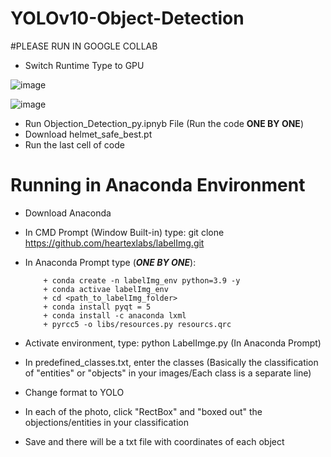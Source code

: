 # YOLOv10-Object-Detection

#PLEASE RUN IN GOOGLE COLLAB

- Switch Runtime Type to GPU

![image](https://github.com/KhangTheKangaroo/YOLOv10-Object-Detection/assets/171163677/290a7e67-563c-48e9-9793-4ee6e74114c2)

  
![image](https://github.com/KhangTheKangaroo/YOLOv10-Object-Detection/assets/171163677/cc582590-51a5-40ea-a4d9-097f200d3fa1)

- Run Objection_Detection_py.ipnyb File (Run the code **ONE BY ONE**)
- Download helmet_safe_best.pt
- Run the last cell of code

# Running in Anaconda Environment

- Download Anaconda
- In CMD Prompt (Window Built-in) type: git clone https://github.com/heartexlabs/labelImg.git
- In Anaconda Prompt type (***ONE BY ONE***):
  
          + conda create -n labelImg_env python=3.9 -y
          + conda activae labelImg_env
          + cd <path_to_labelImg_folder>
          + conda install pyqt = 5
          + conda install -c anaconda lxml
          + pyrcc5 -o libs/resources.py resourcs.qrc
  
- Activate environment, type: python LabelImge.py (In Anaconda Prompt)
- In predefined_classes.txt, enter the classes (Basically the classification of "entities" or "objects" in your images/Each class is a separate line)
- Change format to YOLO
- In each of the photo, click "RectBox" and "boxed out" the objections/entities in your classification
- Save and there will be a txt file with coordinates of each object
